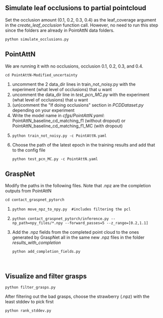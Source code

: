 ## Simulate leaf occlusions to partial pointcloud
Set the occlusion amount (0.1, 0.2, 0.3, 0.4) as the leaf_coverage argument in the _create_leaf_occlusion_ function call.
However, no need to run this step since the folders are already in PointAttN data folders.
```
python simulate_occlusions.py
```

## PointAttN
We are running it with no occlusions, occlusion 0.1, 0.2, 0.3, and 0.4.
```
cd PointAttN-Modified_uncertainty
```
1. uncomment the 2 data_dir lines in train_not_noisy.py with the experiment (what level of occlusions) that u want
2. uncomment the data_dir line in _test_pcn_MC.py_ with the experiment (what level of occlusions) that u want
3. (un)comment the "If doing occlusions" section in _PCDDataset.py_ depending on your experiment
4. Write the model name in _cfgs/PointAttN.yaml_:
     PointAttN_baseline_cd_matching_f1 (without dropout)
   or
     PointAttN_baseline_cd_matching_f1_MC (with dropout)
5. ```
   python train_not_noisy.py -c PointAttN.yaml
   ```
6. Choose the path of the latest epoch in the training results and add that to the config file
   ```
   python test_pcn_MC.py -c PointAttN.yaml
   ```


## GraspNet
Modify the paths in the following files. Note that .npz are the completion outputs from PointAttN
```
cd contact_graspnet_pytorch
```
1. ```
   python move_npz_to_npy.py  #includes filtering the pcl
   ```
2. ```
   python contact_graspnet_pytorch/inference.py --np_path=npy_files/*.npy --forward_passes=5 --z_range=[0.2,1.1]​
   ```
3. Add the .npz fields from the completed point cloud to the ones generated by GraspNet all in the same new .npz files in the folder _results_with_completion_
   ```
   python add_completion_fields.py
   ```

​
## Visualize and filter grasps ​
```
python filter_grasps.py
```
After filtering out the bad grasps, choose the strawberry (.npz) with the least stddev to pick first
```
python rank_stddev.py
```
